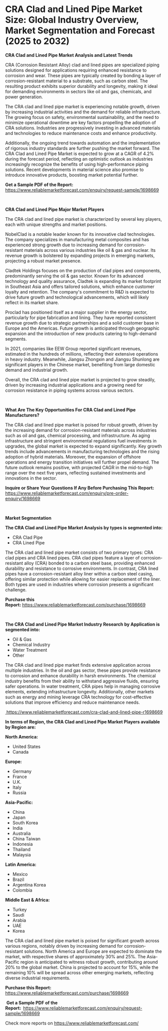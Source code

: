 <p><h1>CRA Clad and Lined Pipe Market Size: Global Industry Overview, Market Segmentation and Forecast (2025 to 2032)</h1></p><p><strong>CRA Clad and Lined Pipe Market Analysis and Latest Trends</strong></p>
<p><p>CRA (Corrosion Resistant Alloy) clad and lined pipes are specialized piping solutions designed for applications requiring enhanced resistance to corrosion and wear. These pipes are typically created by bonding a layer of corrosion-resistant material to a substrate, such as carbon steel. The resulting product exhibits superior durability and longevity, making it ideal for demanding environments in sectors like oil and gas, chemicals, and power generation.</p><p>The CRA clad and lined pipe market is experiencing notable growth, driven by increasing industrial activities and the demand for reliable infrastructure. The growing focus on safety, environmental sustainability, and the need to minimize operational downtime are key factors propelling the adoption of CRA solutions. Industries are progressively investing in advanced materials and technologies to reduce maintenance costs and enhance productivity. </p><p>Additionally, the ongoing trend towards automation and the implementation of rigorous industry standards are further pushing the market forward. The CRA Clad and Lined Pipe Market is expected to grow at a CAGR of 4.2% during the forecast period, reflecting an optimistic outlook as industries increasingly recognize the benefits of using high-performance piping solutions. Recent developments in material science also promise to introduce innovative products, boosting market potential further.</p></p>
<p><strong>Get a Sample PDF of the Report:&nbsp;</strong> <a href="https://www.reliablemarketforecast.com/enquiry/request-sample/1698669?utm_campaign=1888&utm_medium=2&utm_source=Github&utm_content=ia&utm_term=09012025&utm_id=cra-clad-and-lined-pipe">https://www.reliablemarketforecast.com/enquiry/request-sample/1698669</a></p>
<p>&nbsp;</p>
<p><strong>CRA Clad and Lined Pipe Major Market Players</strong></p>
<p><p>The CRA clad and lined pipe market is characterized by several key players, each with unique strengths and market positions. </p><p>NobelClad is a notable leader known for its innovative clad technologies. The company specializes in manufacturing metal composites and has experienced strong growth due to increasing demand for corrosion-resistant materials across various industries like oil & gas and nuclear. Its revenue growth is bolstered by expanding projects in emerging markets, projecting a robust market presence.</p><p>Cladtek Holdings focuses on the production of clad pipes and components, predominantly serving the oil & gas sector. Known for its advanced technology and quality assurance, Cladtek is expanding its market footprint in Southeast Asia and offers tailored solutions, which enhance customer loyalty and retention. The company's commitment to R&D is expected to drive future growth and technological advancements, which will likely reflect in its market share.</p><p>Proclad has positioned itself as a major supplier in the energy sector, particularly for pipe fabrication and lining. They have reported consistent revenue growth due to strategic partnerships and a solid customer base in Europe and the Americas. Future growth is anticipated through geographic expansion and the introduction of new products catering to high-demand segments.</p><p>In 2021, companies like EEW Group reported significant revenues, estimated in the hundreds of millions, reflecting their extensive operations in heavy industry. Meanwhile, Jiangsu Zhongxin and Jiangsu Shunlong are significant players in the Chinese market, benefiting from large domestic demand and industrial growth.</p><p>Overall, the CRA clad and lined pipe market is projected to grow steadily, driven by increasing industrial applications and a growing need for corrosion resistance in piping systems across various sectors.</p></p>
<p>&nbsp;</p>
<p><strong>What Are The Key Opportunities For CRA Clad and Lined Pipe Manufacturers?</strong></p>
<p><p>The CRA clad and lined pipe market is poised for robust growth, driven by the increasing demand for corrosion-resistant materials across industries such as oil and gas, chemical processing, and infrastructure. As aging infrastructure and stringent environmental regulations fuel investments in upgrades, the global market is expected to expand significantly. Key growth trends include advancements in manufacturing technologies and the rising adoption of hybrid materials. Moreover, the expansion of offshore operations and energy transition initiatives will further propel demand. The future outlook remains positive, with projected CAGR in the mid-to-high range over the next five years, reflecting sustained investments and innovations in the sector.</p></p>
<p><strong>Inquire or Share Your Questions If Any Before Purchasing This Report:</strong> <a href="https://www.reliablemarketforecast.com/enquiry/pre-order-enquiry/1698669?utm_campaign=1888&utm_medium=2&utm_source=Github&utm_content=ia&utm_term=09012025&utm_id=cra-clad-and-lined-pipe">https://www.reliablemarketforecast.com/enquiry/pre-order-enquiry/1698669</a></p>
<p>&nbsp;</p>
<p><strong>Market Segmentation</strong></p>
<p><strong>The CRA Clad and Lined Pipe Market Analysis by types is segmented into:</strong></p>
<p><ul><li>CRA Clad Pipe</li><li>CRA Lined Pipe</li></ul></p>
<p><p>The CRA clad and lined pipe market consists of two primary types: CRA clad pipes and CRA lined pipes. CRA clad pipes feature a layer of corrosion-resistant alloy (CRA) bonded to a carbon steel base, providing enhanced durability and resistance to corrosive environments. In contrast, CRA lined pipes have a corrosion-resistant alloy liner within a carbon steel casing, offering similar protection while allowing for easier replacement of the liner. Both types are used in industries where corrosion presents a significant challenge.</p></p>
<p><strong>Purchase this Report:&nbsp;</strong><a href="https://www.reliablemarketforecast.com/purchase/1698669?utm_campaign=1888&utm_medium=2&utm_source=Github&utm_content=ia&utm_term=09012025&utm_id=cra-clad-and-lined-pipe">https://www.reliablemarketforecast.com/purchase/1698669</a></p>
<p>&nbsp;</p>
<p><strong>The CRA Clad and Lined Pipe Market Industry Research by Application is segmented into:</strong></p>
<p><ul><li>Oil & Gas</li><li>Chemical Industry</li><li>Water Treatment</li><li>Other</li></ul></p>
<p><p>The CRA clad and lined pipe market finds extensive application across multiple industries. In the oil and gas sector, these pipes provide resistance to corrosion and enhance durability in harsh environments. The chemical industry benefits from their ability to withstand aggressive fluids, ensuring safer operations. In water treatment, CRA pipes help in managing corrosive elements, extending infrastructure longevity. Additionally, other markets such as energy and mining leverage CRA technology for cost-effective solutions that improve efficiency and reduce maintenance needs.</p></p>
<p><a href="https://www.reliablemarketforecast.com/cra-clad-and-lined-pipe-r1698669?utm_campaign=1888&utm_medium=2&utm_source=Github&utm_content=ia&utm_term=09012025&utm_id=cra-clad-and-lined-pipe">&nbsp;https://www.reliablemarketforecast.com/cra-clad-and-lined-pipe-r1698669</a></p>
<p><strong>In terms of Region, the CRA Clad and Lined Pipe Market Players available by Region are:</strong></p>
<p>
    <p> <strong> North America: </strong>
        <ul>
            <li>United States</li>
            <li>Canada</li>
        </ul>
        </p> 
    <p> <strong> Europe: </strong>
        <ul>
            <li>Germany</li>
            <li>France</li>
            <li>U.K.</li>
            <li>Italy</li>
            <li>Russia</li>
        </ul>
        </p> 
    <p> <strong> Asia-Pacific: </strong>
        <ul>
            <li>China</li>
            <li>Japan</li>
            <li>South Korea</li>
            <li>India</li>
            <li>Australia</li>
            <li>China Taiwan</li>
            <li>Indonesia</li>
            <li>Thailand</li>
            <li>Malaysia</li>
        </ul>
        </p> 
    <p> <strong> Latin America: </strong>
        <ul>
            <li>Mexico</li>
            <li>Brazil</li>
            <li>Argentina Korea</li>
            <li>Colombia</li>
        </ul>
        </p> 
    <p> <strong> Middle East & Africa: </strong>
        <ul>
            <li>Turkey</li>
            <li>Saudi</li>
            <li>Arabia</li>
            <li>UAE</li>
            <li>Korea</li>
        </ul>
    </p>
    </p>
<p><p>The CRA clad and lined pipe market is poised for significant growth across various regions, notably driven by increasing demand for corrosion-resistant solutions. North America and Europe are expected to dominate the market, with respective shares of approximately 30% and 25%. The Asia-Pacific region is anticipated to witness robust growth, contributing around 20% to the global market. China is projected to account for 15%, while the remaining 10% will be spread across other emerging markets, reflecting diverse industrial requirements.</p></p>
<p><strong>Purchase this Report: </strong><a href="https://www.reliablemarketforecast.com/purchase/1698669?utm_campaign=1888&utm_medium=2&utm_source=Github&utm_content=ia&utm_term=09012025&utm_id=cra-clad-and-lined-pipe">https://www.reliablemarketforecast.com/purchase/1698669</a></p>
<p>&nbsp;<strong>Get a Sample PDF of the Report:&nbsp;&nbsp;</strong><a href="https://www.reliablemarketforecast.com/enquiry/request-sample/1698669?utm_campaign=1888&utm_medium=2&utm_source=Github&utm_content=ia&utm_term=09012025&utm_id=cra-clad-and-lined-pipe">https://www.reliablemarketforecast.com/enquiry/request-sample/1698669</a></p>
<p><strong></strong></p>
<p>Check more reports on <a href="https://www.reliablemarketforecast.com/?utm_campaign=1888&utm_medium=2&utm_source=Github&utm_content=ia&utm_term=09012025&utm_id=cra-clad-and-lined-pipe">https://www.reliablemarketforecast.com/</a></p>